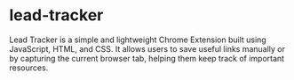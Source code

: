 # lead-tracker
Lead Tracker is a simple and lightweight Chrome Extension built using JavaScript, HTML, and CSS. It allows users to save useful links manually or by capturing the current browser tab, helping them keep track of important resources.
